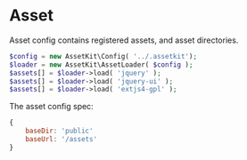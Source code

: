 Asset
============

Asset config contains registered assets, and asset directories.

```php
$config = new AssetKit\Config( '../.assetkit');
$loader = new AssetKit\AssetLoader( $config );
$assets[] = $loader->load( 'jquery' );
$assets[] = $loader->load( 'jquery-ui' );
$assets[] = $loader->load( 'extjs4-gpl' );
```

The asset config spec:


```js
{
    baseDir: 'public'
    baseUrl: '/assets'
}
```
